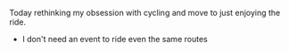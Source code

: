 Today rethinking my obsession with cycling and move to just enjoying the ride.

- I don't need an event to ride even the same routes